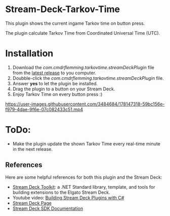 # Stream-Deck-Tarkov-Time
This plugin shows the current ingame Tarkov time on button press.

The plugin calculate Tarkov Time from Coordinated Universal Time (UTC).

# Installation
1.  Download the _com.cmdrflemming.tarkovtime.streamDeckPlugin_ file from the [latest release](https://github.com/fmjensen/Stream-Deck-Tarkov-Time/releases/latest) to you computer.
2.  Doubble-click the _com.cmdrflemming.tarkovtime.streamDeckPlugin_ file.
3.  Answer **yes** to let the plugin be installed.
4.  Drag the plugin to a button on your Stream Deck.
5.  Enjoy Tarkov Time on every button press :)

https://user-images.githubusercontent.com/3484684/178147318-59bc156e-f979-4dae-9f6e-07c082433c51.mp4

# ToDo: 
* Make the plugin update the shown Tarkov Time every real-time minute in the next release.

## References
Here are some helpful references for both this plugin and the Stream Deck:

* [Stream Deck Toolkit](https://github.com/FritzAndFriends/StreamDeckToolkit): a .NET Standard library, template, and tools for building extensions to the Elgato Stream Deck.
* Youtube video: [Building Stream Deck Plugins with C#](https://youtu.be/D5AZ_6S0f94)
* [Stream Deck Page][Stream Deck]
* [Stream Deck SDK Documentation][Stream Deck SDK]

<!-- References -->
[Stream Deck]: https://www.elgato.com/en/gaming/stream-deck "Elgato's Stream Deck landing page for the hardware, software, and SDK"
[Stream Deck software]: https://www.elgato.com/gaming/downloads "Download the Stream Deck software"
[Stream Deck SDK]: https://developer.elgato.com/documentation/stream-deck "Elgato's online SDK documentation"
[Style Guide]: https://developer.elgato.com/documentation/stream-deck/sdk/style-guide/ "The Stream Deck SDK Style Guide"
[Manifest file]: https://developer.elgato.com/documentation/stream-deck/sdk/manifest "Definition of elements in the manifest.json file"
